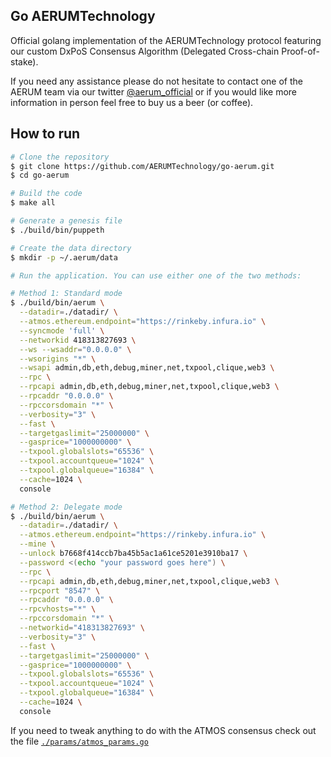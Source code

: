## Go AERUMTechnology

Official golang implementation of the AERUMTechnology protocol featuring our custom DxPoS Consensus Algorithm (Delegated Cross-chain Proof-of-stake).

If you need any assistance please do not hesitate to contact one of the AERUM team via our twitter [@aerum_official](https://twitter.com/aerum_official) or if you would like more information in person feel free to buy us a beer (or coffee).


## How to run

```sh
# Clone the repository
$ git clone https://github.com/AERUMTechnology/go-aerum.git
$ cd go-aerum

# Build the code
$ make all

# Generate a genesis file
$ ./build/bin/puppeth

# Create the data directory
$ mkdir -p ~/.aerum/data

# Run the application. You can use either one of the two methods:

# Method 1: Standard mode
$ ./build/bin/aerum \
  --datadir=./datadir/ \
  --atmos.ethereum.endpoint="https://rinkeby.infura.io" \
  --syncmode 'full' \
  --networkid 418313827693 \
  --ws --wsaddr="0.0.0.0" \
  --wsorigins "*" \
  --wsapi admin,db,eth,debug,miner,net,txpool,clique,web3 \
  --rpc \
  --rpcapi admin,db,eth,debug,miner,net,txpool,clique,web3 \
  --rpcaddr "0.0.0.0" \
  --rpccorsdomain "*" \
  --verbosity="3" \
  --fast \
  --targetgaslimit="25000000" \
  --gasprice="1000000000" \
  --txpool.globalslots="65536" \
  --txpool.accountqueue="1024" \
  --txpool.globalqueue="16384" \
  --cache=1024 \
  console

# Method 2: Delegate mode
$ ./build/bin/aerum \
  --datadir=./datadir/ \
  --atmos.ethereum.endpoint="https://rinkeby.infura.io" \
  --mine \
  --unlock b7668f414ccb7ba45b5ac1a61ce5201e3910ba17 \
  --password <(echo "your password goes here") \
  --rpc \
  --rpcapi admin,db,eth,debug,miner,net,txpool,clique,web3 \
  --rpcport "8547" \
  --rpcaddr "0.0.0.0" \
  --rpcvhosts="*" \
  --rpccorsdomain "*" \
  --networkid="418313827693" \
  --verbosity="3" \
  --fast \
  --targetgaslimit="25000000" \
  --gasprice="1000000000" \
  --txpool.globalslots="65536" \
  --txpool.accountqueue="1024" \
  --txpool.globalqueue="16384" \
  --cache=1024 \
  console
```

If you need to tweak anything to do with the ATMOS consensus check out the file [`./params/atmos_params.go`](params/atmos_params.go)
